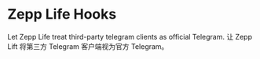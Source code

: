 # Zepp Life Hooks
Let Zepp Life treat third-party telegram clients as official Telegram.
让 Zepp Lift 将第三方 Telegram 客户端视为官方 Telegram。
